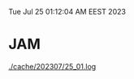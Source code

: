 Tue Jul 25 01:12:04 AM EEST 2023
# JAM
<a href='./cache/202307/25_01.log'>./cache/202307/25_01.log</a>

